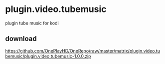 # plugin.video.tubemusic
plugin tube music for kodi

## download
https://github.com/OnePlayHD/OneRepo/raw/master/matrix/plugin.video.tubemusic/plugin.video.tubemusic-1.0.0.zip
